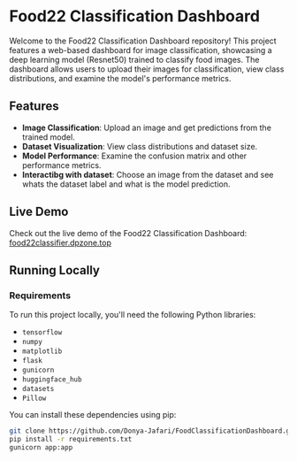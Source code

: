 # Food22 Classification Dashboard

Welcome to the Food22 Classification Dashboard repository! This project features a web-based dashboard for image classification, showcasing a deep learning model (Resnet50) trained to classify food images. The dashboard allows users to upload their images for classification, view class distributions, and examine the model's performance metrics.

## Features

- **Image Classification**: Upload an image and get predictions from the trained model.
- **Dataset Visualization**: View class distributions and dataset size.
- **Model Performance**: Examine the confusion matrix and other performance metrics.
- **Interactibg with dataset**: Choose an image from the dataset and see whats the dataset label and what is the model prediction.

## Live Demo

Check out the live demo of the Food22 Classification Dashboard: [food22classifier.dpzone.top](https://food22classifier.dpzone.top)

## Running Locally

### Requirements

To run this project locally, you'll need the following Python libraries:

- `tensorflow`
- `numpy`
- `matplotlib`
- `flask`
- `gunicorn`
- `huggingface_hub`
- `datasets`
- `Pillow`

You can install these dependencies using pip:

```bash
git clone https://github.com/Donya-Jafari/FoodClassificationDashboard.git
pip install -r requirements.txt
gunicorn app:app
